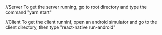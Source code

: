 //Server
To get the server running, go to root directory and type the command "yarn start"

//Client
To get the client runninf, open an android simulator and go to the client directory, then type "react-native run-android"